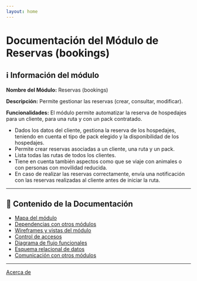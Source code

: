 ```yaml
---
layout: home
---
```

# Documentación del Módulo de Reservas (bookings)

## ℹ️ Información del módulo

**Nombre del Módulo:** Reservas (bookings)  

**Descripción:** Permite gestionar las reservas (crear, consultar, modificar).

**Funcionalidades:** El módulo permite automatizar la reserva de hospedajes para un cliente, para una ruta y con un pack contratado.

- Dados los datos del cliente, gestiona la reserva de los hospedajes, teniendo en cuenta el tipo de pack elegido y la disponibilidad de los hospedajes.  
- Permite crear reservas asociadas a un cliente, una ruta y un pack.  
- Lista todas las rutas de todos los clientes.  
- Tiene en cuenta también aspectos como que se viaje con animales o con personas con
movilidad reducida.  
- En caso de realizar las reservas correctamente, envía una notificación con las reservas realizadas al cliente antes de iniciar la ruta.  

---

## 📂 Contenido de la Documentación

- [Mapa del módulo](markdowns/00-mapa_modulo.md)
- [Dependencias con otros módulos](markdowns/01-dependencias.md)
- [Wireframes y vistas del módulo](markdowns/02-wireframes.md)
- [Control de accesos](markdowns/03-accesos.md)
- [Diagrama de flujo funcionales](markdowns/04-flujo.md)
- [Esquema relacional de datos](markdowns/05-esquema_relacional.md)
- [Comunicación con otros módulos](markdowns/06-comunicacion.md)

---
[Acerca de](markdowns/09-about.markdown)